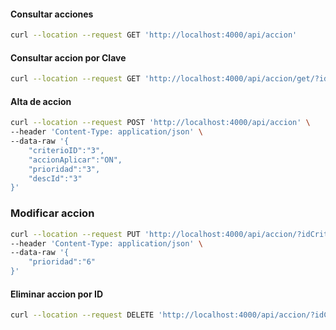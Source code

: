 #### Consultar acciones
```sh
curl --location --request GET 'http://localhost:4000/api/accion' 
```
#### Consultar accion por Clave
```sh
curl --location --request GET 'http://localhost:4000/api/accion/get/?idCriterio=2&accionAplicar=ON&descId=1'
```
#### Alta de accion
```sh
curl --location --request POST 'http://localhost:4000/api/accion' \
--header 'Content-Type: application/json' \
--data-raw '{
    "criterioID":"3",
    "accionAplicar":"ON",
    "prioridad":"3",
    "descId":"3"
}'
```
### Modificar accion
```sh
curl --location --request PUT 'http://localhost:4000/api/accion/?idCriterio=3&accionAplicar=ON&descId=3' \
--header 'Content-Type: application/json' \
--data-raw '{
    "prioridad":"6"
}'
```
#### Eliminar accion por ID
```sh
curl --location --request DELETE 'http://localhost:4000/api/accion/?idCriterio=3&accionAplicar=ON&descId=3'
```
